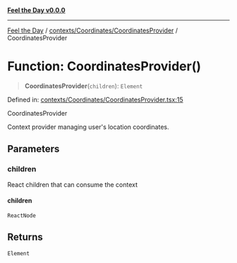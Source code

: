 [**Feel the Day v0.0.0**](../../../../README.md)

***

[Feel the Day](../../../../README.md) / [contexts/Coordinates/CoordinatesProvider](../README.md) / CoordinatesProvider

# Function: CoordinatesProvider()

> **CoordinatesProvider**(`children`): `Element`

Defined in: [contexts/Coordinates/CoordinatesProvider.tsx:15](https://github.com/HyeinKang/feel-the-day/blob/6b0d3fb3bda5bce2accd42bfbaa4c5a46f07891e/src/contexts/Coordinates/CoordinatesProvider.tsx#L15)

CoordinatesProvider

Context provider managing user's location coordinates.

## Parameters

### children

React children that can consume the context

#### children

`ReactNode`

## Returns

`Element`
